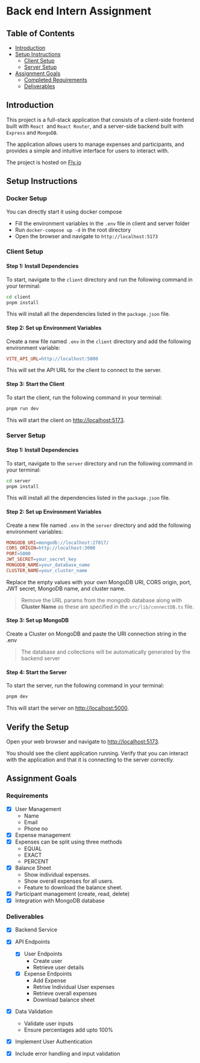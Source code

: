 

# Back end Intern Assignment

## Table of Contents

* [Introduction](#introduction)
* [Setup Instructions](#setup-instructions)
	+ [Client Setup](#client-setup)
	+ [Server Setup](#server-setup)
* [Assignment Goals](#assignment-goals)
	+ [Completed Requirements](#requirements)
	+ [Deliverables](#deliverables)

## Introduction

This project is a full-stack application that consists of a client-side frontend built with `React `and `React Router`, and a server-side backend built with `Express` and `MongoDB`.

The application allows users to manage expenses and participants, and provides a simple and intuitive interface for users to interact with.

The project is hosted on [Fly.io](https://www.fly.io)

## Setup Instructions

### Docker Setup

You can directly start it using docker compose

- Fill the environment variables in the `.env` file in client and server folder
- Run `docker-compose up -d` in the root directory
- Open the browser and navigate to `http://localhost:5173`

### Client Setup

#### Step 1: Install Dependencies

To start, navigate to the `client` directory and run the following command in your terminal:

```bash
cd client
pnpm install
```

This will install all the dependencies listed in the `package.json` file.

#### Step 2: Set up Environment Variables

Create a new file named `.env` in the `client` directory and add the following environment variable:

```makefile
VITE_API_URL=http://localhost:5000
```

This will set the API URL for the client to connect to the server.

#### Step 3: Start the Client

To start the client, run the following command in your terminal:

```bash
pnpm run dev
```

This will start the client on [http://localhost:5173](http://localhost:5173).

### Server Setup

#### Step 1: Install Dependencies

To start, navigate to the `server` directory and run the following command in your terminal:

```bash
cd server
pnpm install
```

This will install all the dependencies listed in the `package.json` file.

#### Step 2: Set up Environment Variables

Create a new file named `.env` in the `server` directory and add the following environment variables:

```makefile
MONGODB_URI=mongodb://localhost:27017/
CORS_ORIGIN=http://localhost:3000
PORT=5000
JWT_SECRET=your_secret_key
MONGODB_NAME=your_database_name
CLUSTER_NAME=your_cluster_name
```

Replace the empty values with your own MongoDB URI, CORS origin, port, JWT secret, MongoDB name, and cluster name.

> Remove the URL params from the mongodb database along with **Cluster Name** as these are specified in the `src/lib/connectDB.ts` file.

#### Step 3: Set up MongoDB

Create a Cluster on MongoDB and paste the URI connection string in the .env

> The database and collections will be automatically generated by the backend server

#### Step 4: Start the Server

To start the server, run the following command in your terminal:

```bash
pnpm dev
```

This will start the server on [http://localhost:5000](http://localhost:5000).

## Verify the Setup

Open your web browser and navigate to [http://localhost:5173](http://localhost:5173).

You should see the client application running. Verify that you can interact with the application and that it is connecting to the server correctly.

## Assignment Goals

### Requirements

- [x] User Management
    - Name
    - Email
    - Phone no
- [x] Expense management
- [x] Expenses can be split using three methods
    - EQUAL
    - EXACT
    - PERCENT
- [x] Balance Sheet
    - Show individual expenses.
    - Show overall expenses for all users.
    - Feature to download the balance sheet.
- [x] Participant management (create, read, delete)
- [x] Integration with MongoDB database

### Deliverables

- [x] Backend Service
- [x] API Endpoints
    - [x] User Endpoints
        - Create user
        - Retrieve user details
    - [x] Expense Endpoints
        - Add Expense
        - Retrive Individual User expenses
        - Retrieve overall expenses
        - Download balance sheet
- [x] Data Validation
    - Validate user inputs
    - Ensure percentages add upto 100%

- [x] Implement User Authentication
- [x] Include error handling and input validation
